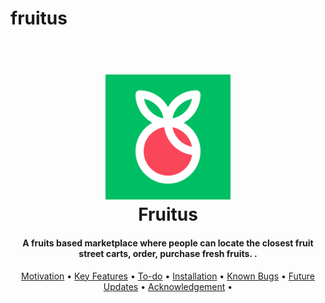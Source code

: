 # fruitus
<h1 align="center">
  <br>
  <a><img src="https://github.com/innocent-george-mithu-nyamusa/fruitus/blob/9d95af66765efc28179d8f6cef5b2ed4735d2aa4/Fruitus/Assets.xcassets/logo.imageset/logo.svg" alt="Fruitus" width="200"></a>
  <br>
    Fruitus
  <br>
</h1>

<h4 align="center">A fruits based marketplace where people can locate the closest fruit street carts, order, purchase fresh fruits. <a ref="https://www.swift.org/" target="_blank"></a>.</h4>

 <p align="center">
  <a href="#motivation">Motivation</a> •
  <a href="#key-features">Key Features</a> •
  <a href="#to-do">To-do</a> •
  <a href="#installation">Installation</a> • 
  <a href="#known-bugs">Known Bugs</a> • 
  <a href="#future-updates">Future Updates</a> • 
  <a href="#acknowledgement">Acknowledgement</a> •
</p>
